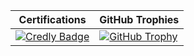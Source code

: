| Certifications | GitHub Trophies |
| -------------- | ------------------- |
| [![Credly Badge](https://images.credly.com/size/160x160/images/024d0122-724d-4c5a-bd83-cfe3c4b7a073/image.png)](https://www.credly.com/badges/97098b96-3df9-41e3-8c75-db0bf5c40276/public_url) | [![GitHub Trophy](https://github-profile-trophy.vercel.app/?username=vaneeza-7&row=2&column=4)](https://github.com/Vaneeza-7) |
